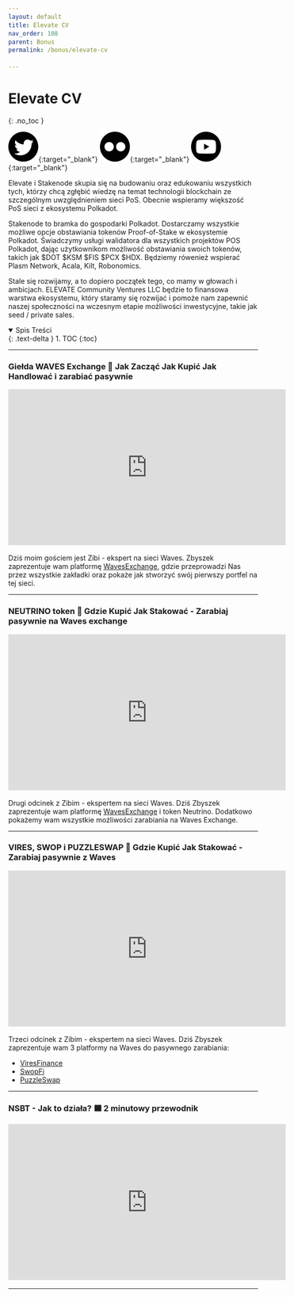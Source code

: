 ```yaml
---
layout: default
title: Elevate CV
nav_order: 108
parent: Bonus
permalink: /bonus/elevate-cv

---
```


# Elevate CV
{: .no_toc }

[![Twitter](/images/twitter.svg)](https://twitter.com/Elevate_CV){:target="_blank"}  [![Medium](/images/medium.svg)](https://elevate-cv.medium.com/){:target="_blank"}  [![YouTube](/images/youtube.svg)](https://www.youtube.com/channel/UCDBUVP2Slqw8n9MCsghlPmw){:target="_blank"}

Elevate i Stakenode skupia się na budowaniu oraz edukowaniu wszystkich tych, którzy chcą zgłębić wiedzę na temat technologii blockchain ze szczególnym uwzględnieniem sieci PoS. Obecnie wspieramy większość PoS sieci z ekosystemu Polkadot.

Stakenode to bramka do gospodarki Polkadot. Dostarczamy wszystkie możliwe opcje obstawiania tokenów Proof-of-Stake w ekosystemie Polkadot. Świadczymy usługi walidatora dla wszystkich projektów POS Polkadot, dając użytkownikom możliwość obstawiania swoich tokenów, takich jak $DOT $KSM $FIS $PCX $HDX. Będziemy rówenież wspierać Plasm Network, Acala, Kilt, Robonomics.

Stale się rozwijamy, a to dopiero początek tego, co mamy w głowach i ambicjach. ELEVATE Community Ventures LLC będzie to finansowa warstwa ekosystemu, który staramy się rozwijać i pomoże nam zapewnić naszej społeczności na wczesnym etapie możliwości inwestycyjne, takie jak seed / private sales.

<details open markdown="block">
  <summary>
    Spis Treści
  </summary>
  {: .text-delta }
1. TOC
{:toc}
</details>

---

### **Giełda WAVES Exchange 🌊 Jak Zacząć Jak Kupić Jak Handlować i zarabiać pasywnie**

<iframe width="560" height="315" src="https://www.youtube.com/embed/qM2BmYEBImo" title="YouTube video player" frameborder="0" allow="accelerometer; autoplay; clipboard-write; encrypted-media; gyroscope; picture-in-picture" allowfullscreen></iframe>

Dziś moim gościem jest Zibi - ekspert na sieci Waves. Zbyszek zaprezentuje wam platformę [WavesExchange](https://waves.exchange), gdzie przeprowadzi Nas przez wszystkie zakładki oraz pokaże jak stworzyć swój pierwszy portfel na tej sieci.

---

### **NEUTRINO token 🌊 Gdzie Kupić Jak Stakować - Zarabiaj pasywnie na Waves exchange**

<iframe width="560" height="315" src="https://www.youtube.com/embed/TY_E_aWR02Q" title="YouTube video player" frameborder="0" allow="accelerometer; autoplay; clipboard-write; encrypted-media; gyroscope; picture-in-picture" allowfullscreen></iframe>

Drugi odcinek z Zibim - ekspertem na sieci Waves. Dziś Zbyszek zaprezentuje wam platformę [WavesExchange](https://waves.exchange) i token Neutrino. Dodatkowo pokażemy wam wszystkie możliwości zarabiania na Waves Exchange.

---

### **VIRES, SWOP i PUZZLESWAP 🌊 Gdzie Kupić Jak Stakować - Zarabiaj pasywnie z Waves**

<iframe width="560" height="315" src="https://www.youtube.com/embed/PHmQapT4mxU" title="YouTube video player" frameborder="0" allow="accelerometer; autoplay; clipboard-write; encrypted-media; gyroscope; picture-in-picture" allowfullscreen></iframe>

Trzeci odcinek z Zibim - ekspertem na sieci Waves. Dziś Zbyszek zaprezentuje wam 3 platformy na Waves do pasywnego zarabiania:
- [ViresFinance](https://vires.finance)
- [SwopFi](https://swop.fi)
- [PuzzleSwap](https://puzzleswap.org)

---

### **NSBT - Jak to działa? 🟦 2 minutowy przewodnik**

<iframe width="560" height="315" src="https://www.youtube.com/embed/kWi9VBuse5Q" title="YouTube video player" frameborder="0" allow="accelerometer; autoplay; clipboard-write; encrypted-media; gyroscope; picture-in-picture" allowfullscreen></iframe>

---
